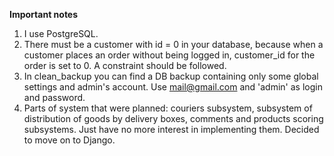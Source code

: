 **Important notes**

1. I use PostgreSQL.
2. There must be a customer with id = 0 in your database, because when a customer places an order
without being logged in, customer_id for the order is set to 0. A constraint should be followed.
3. In clean_backup you can find a DB backup containing only some global settings and admin's account.
Use mail@gmail.com and 'admin' as login and password.
4. Parts of system that were planned: couriers subsystem, subsystem of distribution of goods by delivery boxes, comments and products scoring subsystems. 
Just have no more interest in implementing them. Decided to move on to Django. 
